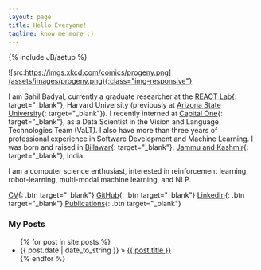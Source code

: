 ```yaml
---
layout: page
title: Hello Everyone!
tagline: know me more :)
---
```

{% include JB/setup %}

<style type="text/css">
  .btn {
    background-color: #BADA55;
    border: none;
    color: white;
    padding: 15px 26px;
    text-align: center;
    text-decoration: none;
    display: inline-block;
    font-size: 16px;
  }

  .linkbtn {
    background-color: #BADA55;
    border: none;
    color: white;
    padding: 3px 6px;
    text-align: center;
    text-decoration: none;
    font-size: 10px;
   }

  .img-responsive {
    width: 30%;
    float: left;
    padding: 15px;
  }
</style>

![src:https://imgs.xkcd.com/comics/progeny.png](assets/images/progeny.png){:class="img-responsive"}


I am Sahil Badyal, currently a graduate researcher at the [REACT Lab](https://gil.engineering.asu.edu/react-lab-members/){: target="_blank"}, Harvard University (previously at [Arizona State University](https://www.asu.edu){: target="_blank"}). I recently interned at [Capital One](https://capitalone.com){: target="_blank"}, as a Data Scientist in the Vision and Language Technologies Team (VaLT). I also have more than three years of professional experience in Software Development and Machine Learning. I was born and raised in [Billawar](https://en.wikipedia.org/wiki/Billawar){: target="_blank"}, [Jammu and Kashmir](https://en.wikipedia.org/wiki/Jammu_and_Kashmir){: target="_blank"}, India.

I am a computer science enthusiast, interested in reinforcement learning, robot-learning, multi-modal machine learning, and NLP. 

[CV](https://s3-ap-southeast-1.amazonaws.com/sahilbprojects/my-blog/Sahil_Badyal_resume.pdf){: .btn target="_blank"} [GitHub](https://github.com/sahilbadyal){: .btn target="_blank"}  [LinkedIn](https://www.linkedin.com/in/sahilbadyal){: .btn target="_blank"} [Publications](https://scholar.google.co.in/citations?hl=en&user=T65KqaMAAAAJ){: .btn target="_blank"}

### My Posts ###

<ul class="posts">
  {% for post in site.posts %}
    <li><span>{{ post.date | date_to_string }}</span> &raquo; <a href="{{ BASE_PATH }}{{ post.url }}">{{ post.title }}</a></li>
  {% endfor %}
</ul>

